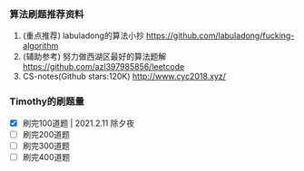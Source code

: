 ### 算法刷题推荐资料
1. (重点推荐) labuladong的算法小抄 https://github.com/labuladong/fucking-algorithm
2. (辅助参考) 努力做西湖区最好的算法题解 https://github.com/azl397985856/leetcode
3. CS-notes(Github stars:120K) http://www.cyc2018.xyz/

### Timothy的刷题量
- [x] 刷完100道题 | 2021.2.11 除夕夜
- [ ] 刷完200道题
- [ ] 刷完300道题
- [ ] 刷完400道题